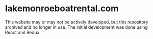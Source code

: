 # lakemonroeboatrental.com

This website may or may not be actively developed, but this repository archived and no longer in use. The initial development was done using React and Redux.
